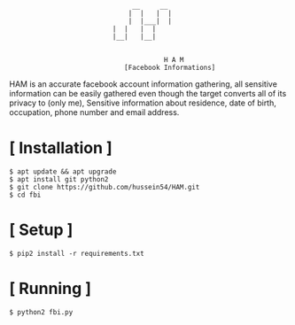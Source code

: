 

```
			    	           __     __                           
			                  |  |   |  |                              
			                  |  |___|  |                             
				          |  |   |  |                          
				          |__|   |__|                                                                
                                                                              
                                       
                                       H A M
                             [Facebook Informations]
```
HAM is an accurate facebook account information gathering, all sensitive information can be easily gathered even though the target converts all of its privacy to (only me), Sensitive information about residence, date of birth, occupation, phone number and email address.



# [ Installation ]
```
$ apt update && apt upgrade
$ apt install git python2
$ git clone https://github.com/hussein54/HAM.git
$ cd fbi
```

# [ Setup ]
```
$ pip2 install -r requirements.txt
```
# [ Running ]
```
$ python2 fbi.py
```
